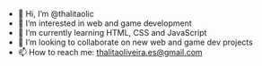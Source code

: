 - 👋 Hi, I’m @thalitaolic
- 👀 I’m interested in web and game development
- 🌱 I’m currently learning HTML, CSS and JavaScript
- 💞️ I’m looking to collaborate on new web and game dev projects
- 📫 How to reach me: thalitaoliveira.es@gmail.com

<!---
thalitaolic/thalitaolic is a ✨ special ✨ repository because its `README.md` (this file) appears on your GitHub profile.
You can click the Preview link to take a look at your changes.
--->
